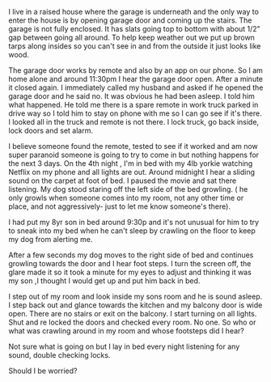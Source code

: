  I live in a raised house where the garage is underneath and the only way to enter the house is by opening garage door and coming up the stairs. The garage is not fully enclosed. It has slats going top to bottom with about 1/2" gap between going all around. To help keep weather out we put up brown tarps along insides so you can't see in and from the outside it just looks like wood. 

The garage door works by remote and also by an app on our phone. So I am home alone and around 11:30pm I hear the garage door open. After a minute it closed again.
 I immediately called my husband and asked if he opened the garage door and he said no. It was obvious he had been asleep. I told him what happened. He told me there is a spare remote in work truck parked in drive way so I told him to stay on phone with me so I can go see if it's there. I looked all in the truck and remote is not there. I lock truck, go back inside, lock doors and set alarm. 

I believe someone found the remote, tested to see if it worked and am now super paranoid someone  is going to try to come  in but nothing happens for the next 3 days.  On the 4th night , I'm in bed with my 4lb yorkie watching Netflix on my phone and all lights are out. Around midnight I hear a sliding sound on the carpet at foot of bed. I paused the movie and sat there listening. My dog stood staring off the left side of the bed growling. ( he only  growls when  someone comes into my room, not any other time or place, and not aggressively- just to let me know someone's there). 

I had put my 8yr son in bed around 9:30p and it's not unusual for him to try to sneak into my bed when he can't sleep by crawling on the floor to keep my dog from alerting me. 

After a few seconds my dog moves to the right side of bed and continues growling towards the door and I hear foot steps. I turn the screen off, the glare made it so it took a minute for my eyes to adjust and thinking it was my son ,I thought I would get up and put him back in bed.  

I step out of my room and look inside my sons room and he is sound asleep. I step back out and glance towards the kitchen and my balcony door is wide open.  There are no stairs or exit on the balcony. I start turning on all lights. Shut and re locked the doors and checked every room. No one. So who or what was crawling around in my room and whose footsteps did I hear? 

Not sure what is going on but I lay in bed every night listening for any sound, double checking locks.

Should I be worried?